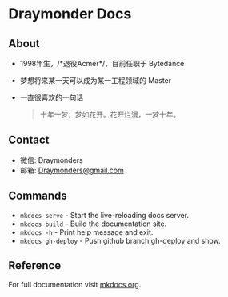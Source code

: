 # Draymonder Docs

## About

- 1998年生，/\*退役Acmer\*/，目前任职于 Bytedance 
- 梦想将来某一天可以成为某一工程领域的 Master
- 一直很喜欢的一句话

    > 十年一梦，梦如花开。花开烂漫，一梦十年。

## Contact

- 微信: Draymonders
- 邮箱: Draymonders@gmail.com

## Commands

* `mkdocs serve` - Start the live-reloading docs server.
* `mkdocs build` - Build the documentation site.
* `mkdocs -h` - Print help message and exit.
* `mkdocs gh-deploy` - Push github branch gh-deploy and show.

## Reference

For full documentation visit [mkdocs.org](https://www.mkdocs.org).
